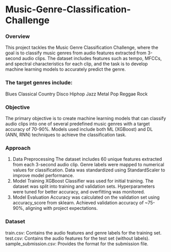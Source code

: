 # Music-Genre-Classification-Challenge
### Overview
This project tackles the Music Genre Classification Challenge, where the goal is to classify music genres from audio features extracted from 3-second audio clips. The dataset includes features such as tempo, MFCCs, and spectral characteristics for each clip, and the task is to develop machine learning models to accurately predict the genre.

### The target genres include:
Blues
Classical
Country
Disco
Hiphop
Jazz
Metal
Pop
Reggae
Rock

### Objective
The primary objective is to create machine learning models that can classify audio clips into one of several predefined music genres with a target accuracy of 70-90%. Models used include both ML (XGBoost) and DL (ANN, RNN) techniques to achieve the classification task.

### Approach
1. Data Preprocessing
The dataset includes 60 unique features extracted from each 3-second audio clip.
Genre labels were mapped to numerical values for classification.
Data was standardized using StandardScaler to improve model performance.
2. Model Training
XGBoost Classifier was used for initial training.
The dataset was split into training and validation sets.
Hyperparameters were tuned for better accuracy, and overfitting was monitored.
3. Model Evaluation
Accuracy was calculated on the validation set using accuracy_score from sklearn.
Achieved validation accuracy of ~75-90%, aligning with project expectations.

### Dataset
train.csv: Contains the audio features and genre labels for the training set.
test.csv: Contains the audio features for the test set (without labels).
sample_submission.csv: Provides the format for the submission file.
